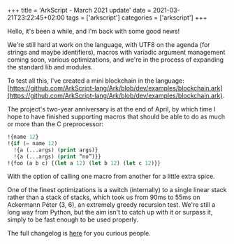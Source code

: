+++
title = 'ArkScript - March 2021 update'
date = 2021-03-21T23:22:45+02:00
tags = ['arkscript']
categories = ['arkscript']
+++

Hello, it's been a while, and I'm back with some good news!

We're still hard at work on the language, with UTF8 on the agenda (for strings and maybe identifiers), macros with variadic argument management coming soon, various optimizations, and we're in the process of expanding the standard lib and modules.

To test all this, I've created a mini blockchain in the language: [https://github.com/ArkScript-lang/Ark/blob/dev/examples/blockchain.ark](https://github.com/ArkScript-lang/Ark/blob/dev/examples/blockchain.ark).

The project's two-year anniversary is at the end of April, by which time I hope to have finished supporting macros that should be able to do as much or more than the C preprocessor:

```lisp
!{name 12}
!{if (= name 12)
  !{a (...args) (print args)}
  !{a (...args) (print “no”)}}
!{foo (a b c) {(let a 12) (let b 12) (let c 12)}}
```

With the option of calling one macro from another for a little extra spice.

One of the finest optimizations is a switch (internally) to a single linear stack rather than a stack of stacks, which took us from 90ms to 55ms on Ackermann Péter (3, 6), an extremely greedy recursion test. We're still a long way from Python, but the aim isn't to catch up with it or surpass it, simply to be fast enough to be used properly.

The full changelog is [here](https://github.com/ArkScript-lang/Ark/blob/dev/examples/blockchain.ark) for you curious people.

